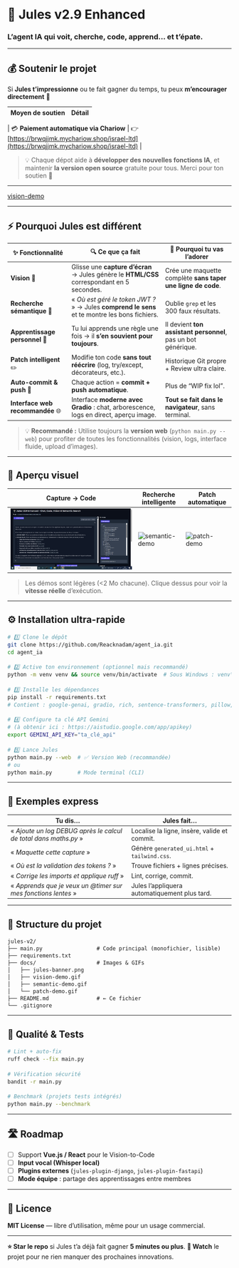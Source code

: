 

# 🧠 Jules v2.9 Enhanced

### L’agent IA qui **voit, cherche, code, apprend… et t’épate.**

---

## 💰 Soutenir le projet

Si **Jules t’impressionne** ou te fait gagner du temps, tu peux **m’encourager directement** 💪

| Moyen de soutien                        | Détail                                                                                      |
| --------------------------------------- | ------------------------------------------------------------------------------------------- |

| 💳 **Paiement automatique via Chariow** | 👉 [https://brwqjjmk.mychariow.shop/israel-ltd](https://brwqjjmk.mychariow.shop/israel-ltd) |

> 💡 Chaque dépot aide à **développer des nouvelles fonctions IA**, et maintenir **la version open source** gratuite pour tous.
> Merci pour ton soutien 🙏

---

[vision-demo](docs/ia.PNG)

---

## ⚡ Pourquoi Jules est différent

| ✨ Fonctionnalité                 | 🔍 Ce que ça fait                                                                             | 🎯 Pourquoi tu vas l’adorer                                   |
| -------------------------------- | --------------------------------------------------------------------------------------------- | ------------------------------------------------------------- |
| **Vision** 📸                    | Glisse une **capture d’écran** → Jules génère le **HTML/CSS** correspondant en 5 secondes.    | Crée une maquette complète **sans taper une ligne de code**.  |
| **Recherche sémantique** 🔎      | « *Où est géré le token JWT ?* » → Jules **comprend le sens** et te montre les bons fichiers. | Oublie `grep` et les 300 faux résultats.                      |
| **Apprentissage personnel** 🧠   | Tu lui apprends une règle une fois → il **s’en souvient pour toujours**.                      | Il devient **ton assistant personnel**, pas un bot générique. |
| **Patch intelligent** ✏️         | Modifie ton code **sans tout réécrire** (log, try/except, décorateurs, etc.).                 | Historique Git propre + Review ultra claire.                  |
| **Auto-commit & push** 🚀        | Chaque action = **commit + push automatique**.                                                | Plus de “WIP fix lol”.                                        |
| **Interface web recommandée** 🌐 | Interface **moderne avec Gradio** : chat, arborescence, logs en direct, aperçu image.         | **Tout se fait dans le navigateur**, sans terminal.           |

> 💡 **Recommandé :** Utilise toujours la **version web** (`python main.py --web`) pour profiter de toutes les fonctionnalités (vision, logs, interface fluide, upload d’images).

---

## 📸 Aperçu visuel

| Capture → Code              | Recherche intelligente                 | Patch automatique                  |
| --------------------------- | -------------------------------------- | ---------------------------------- |
| ![vision-demo](docs/ia.PNG) | ![semantic-demo](docs/vision-demo.gif) | ![patch-demo](docs/patch-demo.gif) |

> Les démos sont légères (<2 Mo chacune). Clique dessus pour voir la **vitesse réelle** d’exécution.

---

## ⚙️ Installation ultra-rapide

```bash
# 1️⃣ Clone le dépôt
git clone https://github.com/Reacknadam/agent_ia.git  
cd agent_ia

# 2️⃣ Active ton environnement (optionnel mais recommandé)
python -m venv venv && source venv/bin/activate  # Sous Windows : venv\Scripts\activate

# 3️⃣ Installe les dépendances
pip install -r requirements.txt
# Contient : google-genai, gradio, rich, sentence-transformers, pillow, pyyaml, vulture, ruff

# 4️⃣ Configure ta clé API Gemini
# (à obtenir ici : https://aistudio.google.com/app/apikey)
export GEMINI_API_KEY="ta_clé_api"

# 5️⃣ Lance Jules
python main.py --web  # ✅ Version Web (recommandée)
# ou
python main.py        # Mode terminal (CLI)
```

---

## 🎯 Exemples express

| Tu dis…                                                          | Jules fait…                                   |
| ---------------------------------------------------------------- | --------------------------------------------- |
| « *Ajoute un log DEBUG après le calcul de total dans maths.py* » | Localise la ligne, insère, valide et commit.  |
| « *Maquette cette capture* »                                     | Génère `generated_ui.html` + `tailwind.css`.  |
| « *Où est la validation des tokens ?* »                          | Trouve fichiers + lignes précises.            |
| « *Corrige les imports et applique ruff* »                       | Lint, corrige, commit.                        |
| « *Apprends que je veux un @timer sur mes fonctions lentes* »    | Jules l’appliquera automatiquement plus tard. |

---

## 📁 Structure du projet

```
jules-v2/
├── main.py                 # Code principal (monofichier, lisible)
├── requirements.txt
├── docs/                   # Images & GIFs
│   ├── jules-banner.png
│   ├── vision-demo.gif
│   ├── semantic-demo.gif
│   └── patch-demo.gif
├── README.md               # ← Ce fichier
└── .gitignore
```

---

## 🧪 Qualité & Tests

```bash
# Lint + auto-fix
ruff check --fix main.py

# Vérification sécurité
bandit -r main.py

# Benchmark (projets tests intégrés)
python main.py --benchmark
```

---

## 🛣️ Roadmap

* [ ] Support **Vue.js / React** pour le Vision-to-Code
* [ ] **Input vocal (Whisper local)**
* [ ] **Plugins externes** (`jules-plugin-django`, `jules-plugin-fastapi`)
* [ ] **Mode équipe** : partage des apprentissages entre membres

---

## 📜 Licence

**MIT License** — libre d’utilisation, même pour un usage commercial.

---

**⭐ Star le repo** si Jules t’a déjà fait gagner **5 minutes ou plus**.
**🔔 Watch** le projet pour ne rien manquer des prochaines innovations.
